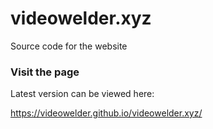 # videowelder.xyz
Source code for the website

### Visit the page
Latest version can be viewed here:

https://videowelder.github.io/videowelder.xyz/
